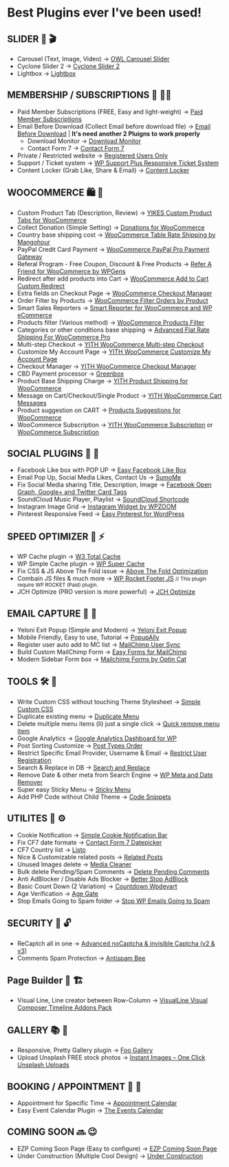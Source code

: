 # Best Plugins ever I've been used!

## SLIDER :movie_camera: :clapper:
* Carousel (Text, Image, Video) -> [OWL Carousel Slider](https://wordpress.org/plugins/lgx-owl-carousel/)
* Cyclone Slider 2 -> [Cyclone Slider 2](https://wordpress.org/plugins/cyclone-slider-2)
* Lightbox -> [Lightbox](https://wordpress.org/plugins/lightbox/)

## MEMBERSHIP / SUBSCRIPTIONS :memo: :men_wrestling:
* Paid Member Subscriptions (FREE, Easy and light-weight) -> [Paid Member Subscriptions](https://wordpress.org/plugins/paid-member-subscriptions/)
* Email Before Download (Collect Email before download file) -> [Email Before Download](https://wordpress.org/plugins/email-before-download/) | **It's need another 2 Pluigns to work properly**
	* Download Monitor -> [Download Monitor](https://wordpress.org/plugins/download-monitor/)
	* Contact Form 7 -> [Contact Form 7](https://wordpress.org/plugins/contact-form-7/)
* Private / Restricted website -> [Registered Users Only](https://wordpress.org/plugins/registered-users-only/)
* Support / Ticket system -> [WP Support Plus Responsive Ticket System](https://wordpress.org/plugins/wp-support-plus-responsive-ticket-system/)
* Content Locker (Grab Like, Share & Email) -> [Content Locker](https://wordpress.org/plugins/content-locker/)

## WOOCOMMERCE :shopping: :shopping_cart:
* Custom Product Tab (Description, Review) -> [YIKES Custom Product Tabs for WooCommerce](https://wordpress.org/plugins/yikes-inc-easy-custom-woocommerce-product-tabs/)
* Collect Donation (Simple Setting) -> [Donations for WooCommerce](https://wordpress.org/plugins/donations-for-woocommerce/)
* Country base shipping cost -> [WooCommerce Table Rate Shipping by Mangohour](https://wordpress.org/plugins/table-rate-shipping-for-woocommerce/)
* PayPal Credit Card Payment -> [WooCommerce PayPal Pro Payment Gateway](https://wordpress.org/plugins/woocommerce-paypal-pro-payment-gateway/)
* Referal Program - Free Coupon, Discount & Free Products -> [Refer A Friend for WooCommerce by WPGens](https://wordpress.org/plugins/refer-a-friend-for-woocommerce-by-wpgens/)
* Redirect after add products into Cart -> [WooCommerce Add to Cart Custom Redirect](https://wordpress.org/plugins/woocommerce-add-to-cart-custom-redirect/)
* Extra fields on Checkout Page -> [WooCommerce Checkout Manager](https://wordpress.org/plugins/woocommerce-checkout-manager/)
* Order Filter by Products -> [WooCommerce Filter Orders by Product](https://wordpress.org/plugins/woocommerce-filter-orders-by-product/)
* Smart Sales Reporters -> [Smart Reporter for WooCommerce and WP eCommerce](https://wordpress.org/plugins/smart-reporter-for-wp-e-commerce/)
* Products filter (Various method) -> [WooCommerce Products Filter](https://wordpress.org/plugins/woocommerce-products-filter/)
* Categories or other conditions base shipping -> [Advanced Flat Rate Shipping For WooCommerce Pro](https://codecanyon.net/item/advance-flat-rate-shipping-method-for-woocommerce/15831725)
* Multi-step Checkout -> [YITH WooCommerce Multi-step Checkout](https://wordpress.org/plugins/yith-woocommerce-multi-step-checkout)
* Customize My Account Page -> [YITH WooCommerce Customize My Account Page](https://yithemes.com/themes/plugins/yith-woocommerce-customize-myaccount-page)
* Checkout Manager -> [YITH WooCommerce Checkout Manager](https://yithemes.com/themes/plugins/yith-woocommerce-checkout-manager)
* CBD Payment processor -> [Greenbox](https://greenboxpos.com)
* Product Base Shipping Charge -> [YITH Product Shipping for WooCommerce](https://yithemes.com/themes/plugins/yith-product-shipping-for-woocommerce/)
* Message on Cart/Checkout/Single Product -> [YITH WooCommerce Cart Messages](https://wordpress.org/plugins/yith-woocommerce-cart-messages/)
* Product suggestion on CART -> [Products Suggestions for WooCommerce](https://wordpress.org/plugins/cart-products-suggestions-for-woocommerce/)
* WooCommerce Subscription -> [YITH WooCommerce Subscription](https://wordpress.org/plugins/yith-woocommerce-subscription/) or [WooCommerce Subscription](https://woocommerce.com/products/woocommerce-subscriptions/)

## SOCIAL PLUGINS :arrows_counterclockwise: :love_letter:
* Facebook Like box with POP UP -> [Easy Facebook Like Box](https://wordpress.org/plugins/easy-facebook-likebox/)
* Email Pop Up, Social Media Likes, Contact Us -> [SumoMe](https://wordpress.org/plugins/sumome/)
* Fix Social Media sharing Title, Description, Image -> [Facebook Open Graph, Google+ and Twitter Card Tags](https://wordpress.org/plugins/wonderm00ns-simple-facebook-open-graph-tags/)
* SoundCloud Music Player, Playlist -> [SoundCloud Shortcode](https://wordpress.org/plugins/soundcloud-shortcode/)
* Instagram Image Grid -> [Instagram Widget by WPZOOM](https://wordpress.org/plugins/instagram-widget-by-wpzoom/)
* Pinterest Responsive Feed -> [Easy Pinterest for WordPress](https://wordpress.org/plugins/easy-pinterest/)

## SPEED OPTIMIZER :rocket: :zap:
* WP Cache plugin -> [W3 Total Cache](https://wordpress.org/plugins/w3-total-cache/
)
* WP Simple Cache plugin -> [WP Super Cache](https://wordpress.org/plugins/wp-super-cache/)
* Fix CSS & JS Above The Fold issue -> [Above The Fold Optimization](https://wordpress.org/plugins/above-the-fold-optimization/)
* Combain JS files & much more -> [WP Rocket Footer JS](https://wordpress.org/plugins/rocket-footer-js/) <small>// This plugin require WP ROCKET (Paid) plugin.</small>
* JCH Optimize (PRO version is more powerful) -> [JCH Optimize](https://wordpress.org/plugins/jch-optimize/)

## EMAIL CAPTURE :email: :bell:
* Yeloni Exit Popup (Simple and Modern) -> [Yeloni Exit Popup](https://wordpress.org/plugins/yeloni-free-exit-popup/)
* Mobile Friendly, Easy to use, Tutorial -> [PopupAlly](https://wordpress.org/plugins/popupally/)
* Register user auto add to MC list -> [MailChimp User Sync](https://wordpress.org/plugins/mailchimp-sync/)
* Build Custom MailChimp Form -> [Easy Forms for MailChimp](https://wordpress.org/plugins/yikes-inc-easy-mailchimp-extender/)
* Modern Sidebar Form box -> [Mailchimp Forms by Optin Cat](https://wordpress.org/plugins/mailchimp-wp/)

## TOOLS :hammer_and_wrench: :hammer:
* Write Custom CSS without touching Theme Stylesheet -> [Simple Custom CSS](https://wordpress.org/plugins/simple-custom-css)
* Duplicate existing menu -> [Duplicate Menu](https://wordpress.org/plugins/duplicate-menu/)
* Delete multiple menu items (li) just a single click -> [Quick remove menu item](https://wordpress.org/plugins/quick-remove-menu-item/)
* Google Analytics -> [Google Analytics Dashboard for WP](https://wordpress.org/plugins/google-analytics-dashboard-for-wp/)
* Post Sorting Customize -> [Post Types Order](https://wordpress.org/plugins/post-types-order/)
* Restrict Specific Email Provider, Username & Email -> [Restrict User Registration](https://wordpress.org/plugins/restrict-user-registration/)
* Search & Replace in DB -> [Search and Replace](https://wordpress.org/plugins/search-and-replace/)
* Remove Date & other meta from Search Engine -> [WP Meta and Date Remover](https://wordpress.org/plugins/wp-meta-and-date-remover/)
* Super easy Sticky Menu -> [Sticky Menu](https://wordpress.org/plugins/sticky-menu-or-anything-on-scroll/)
* Add PHP Code without Child Theme -> [Code Snippets](https://wordpress.org/plugins/code-snippets/)

## UTILITES :bee: :gear:
* Cookie Notification -> [Simple Cookie Notification Bar](https://wordpress.org/plugins/simple-cookie-notification-bar/)
* Fix CF7 date formate -> [Contact Form 7 Datepicker](https://wordpress.org/plugins/contact-form-7-datepicker/)
* CF7 Country list -> [Listo](https://wordpress.org/plugins/listo/)
* Nice & Customizable related posts -> [Related Posts](https://wordpress.org/plugins/yuzo-related-post/)
* Unused Images delete -> [Media Cleaner](https://wordpress.org/plugins/media-cleaner/)
* Bulk delete Pending/Spam Comments -> [Delete Pending Comments](https://wordpress.org/plugins/delete-pending-comments/)
* Anti AdBlocker / Disable Ads Blocker -> [Better Stop AdBlock](https://et.wordpress.org/plugins/better-stop-adblock/)
* Basic Count Down (2 Variation) -> [Countdown Wpdevart](https://wordpress.org/plugins/widget-countdown/)
* Age Verification -> [Age Gate](https://wordpress.org/plugins/age-gate/)
* Stop Emails Going to Spam folder -> [Stop WP Emails Going to Spam](https://wordpress.org/plugins/stop-wp-emails-going-to-spam/)

## SECURITY :closed_lock_with_key: :unlock:
* ReCaptch all in one -> [Advanced noCaptcha & invisible Captcha (v2 & v3)](https://wordpress.org/plugins/advanced-nocaptcha-recaptcha/)
* Comments Spam Protection -> [Antispam Bee](https://wordpress.org/plugins/antispam-bee/)


## Page Builder :page_facing_up: :building_construction:
* Visual Line, Line creator between Row-Column -> [VisualLine Visual Composer Timeline Addons Pack](https://codecanyon.net/item/visualline-visual-composer-timeline-addons-pack/12147228)

## GALLERY :books: :floppy_disk:
* Responsive, Pretty Gallery plugin -> [Foo Gallery](https://wordpress.org/plugins/foogallery/)
* Upload Unsplash FREE stock photos -> [Instant Images – One Click Unsplash Uploads](https://wordpress.org/plugins/instant-images/)

## BOOKING / APPOINTMENT :bookmark: :vertical_traffic_light:
* Appointment for Specific Time -> [Appointment Calendar](https://wordpress.org/plugins/appointment-calendar/)
* Easy Event Calendar Plugin -> [The Events Calendar](https://wordpress.org/plugins/the-events-calendar/)

## COMING SOON :soon: :wink:
* EZP Coming Soon Page (Easy to configure) -> [EZP Coming Soon Page](https://wordpress.org/plugins/easy-pie-coming-soon/)
* Under Construction (Multiple Cool Design) -> [Under Construction](https://wordpress.org/plugins/under-construction-page/)

